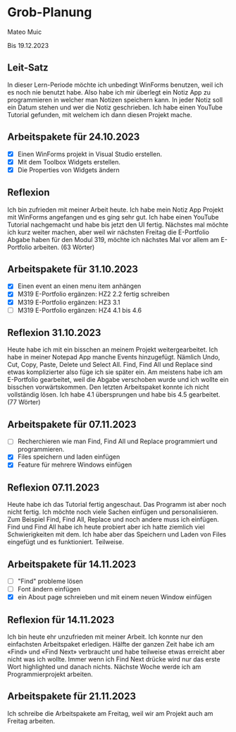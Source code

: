 # Grob-Planung

Mateo Muic

Bis 19.12.2023

## Leit-Satz

In dieser Lern-Periode möchte ich unbedingt WinForms benutzen, weil ich es noch nie benutzt habe. Also habe ich mir überlegt ein Notiz App zu programmieren in welcher man Notizen speichern kann. In jeder Notiz soll ein Datum stehen und wer die Notiz geschrieben. Ich habe einen YouTube Tutorial gefunden, mit welchem ich dann diesen Projekt mache.  

## Arbeitspakete für 24.10.2023
- [x]  Einen WinForms projekt in Visual Studio erstellen.
- [x]  Mit dem Toolbox Widgets erstellen.
- [x]  Die Properties von Widgets ändern

## Reflexion
Ich bin zufrieden mit meiner Arbeit heute. Ich habe mein Notiz App Projekt mit WinForms angefangen und es ging sehr gut. Ich habe einen YouTube Tutorial nachgemacht und habe bis jetzt den UI fertig. Nächstes mal möchte ich kurz weiter machen, aber weil wir nächsten Freitag die E-Portfolio Abgabe haben für den Modul 319, möchte ich nächstes Mal vor allem am E-Portfolio arbeiten. (63 Wörter)

## Arbeitspakete für 31.10.2023
- [x] Einen event an einen menu item anhängen
- [x] M319 E-Portfolio ergänzen: HZ2 2.2 fertig schreiben
- [x] M319 E-Portfolio ergänzen: HZ3 3.1
- [ ] M319 E-Portfolio ergänzen: HZ4 4.1 bis 4.6
      
## Reflexion 31.10.2023
Heute habe ich mit ein bisschen an meinem Projekt weitergearbeitet. Ich habe in meiner Notepad App manche Events hinzugefügt. Nämlich Undo, Cut, Copy, Paste, Delete und Select All. Find, Find All und Replace sind etwas komplizierter also füge ich sie später ein. Am meistens habe ich am E-Portfolio gearbeitet, weil die Abgabe verschoben wurde und ich wollte ein bisschen vorwärtskommen. Den letzten Arbeitspaket konnte ich nicht vollständig lösen. Ich habe 4.1 übersprungen und habe bis 4.5 gearbeitet. (77 Wörter)

## Arbeitspakete für 07.11.2023 
- [ ] Recherchieren wie man Find, Find All und Replace programmiert und programmieren.
- [x] Files speichern und laden einfügen
- [x] Feature für mehrere Windows einfügen 

## Reflexion 07.11.2023
Heute habe ich das Tutorial fertig angeschaut. Das Programm ist aber noch nicht fertig. Ich möchte noch viele Sachen einfügen und personalisieren. Zum Beispiel Find, Find All, Replace und noch andere muss ich einfügen. Find und Find All habe ich heute probiert aber ich hatte ziemlich viel Schwierigkeiten mit dem. Ich habe aber das Speichern und Laden von Files eingefügt und es funktioniert. Teilweise. 

## Arbeitspakete für 14.11.2023
- [ ] "Find" probleme lösen
- [ ] Font ändern einfügen
- [x] ein About page schreieben und mit einem neuen Window einfügen

## Reflexion für 14.11.2023
Ich bin heute ehr unzufrieden mit meiner Arbeit. Ich konnte nur den einfachsten Arbeitspaket erledigen. Hälfte der ganzen Zeit habe ich am «Find» und «Find Next» verbraucht und habe teilweise etwas erreicht aber nicht was ich wollte. Immer wenn ich Find Next drücke wird nur das erste Wort highlighted und danach nichts. Nächste Woche werde ich am Programmierprojekt arbeiten. 

## Arbeitspakete für 21.11.2023
Ich schreibe die Arbeitspakete am Freitag, weil wir am Projekt auch am Freitag arbeiten.
